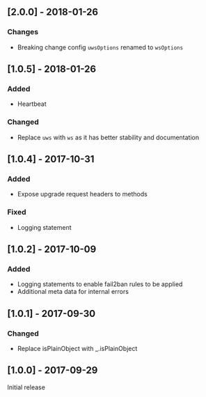 ## [2.0.0] - 2018-01-26
### Changes
- Breaking change config `uwsOptions` renamed to `wsOptions`

## [1.0.5] - 2018-01-26
### Added
- Heartbeat
### Changed
- Replace `uws` with `ws` as it has better stability and documentation

## [1.0.4] - 2017-10-31
### Added
- Expose upgrade request headers to methods

### Fixed
- Logging statement

## [1.0.2] - 2017-10-09
### Added
- Logging statements to enable fail2ban rules to be applied
- Additional meta data for internal errors

## [1.0.1] - 2017-09-30
### Changed
- Replace isPlainObject with _.isPlainObject

## [1.0.0] - 2017-09-29
Initial release